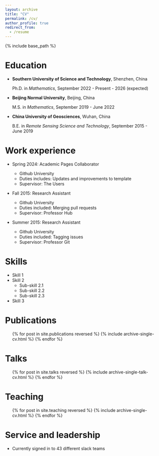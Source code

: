 ```yaml
---
layout: archive
title: "CV"
permalink: /cv/
author_profile: true
redirect_from:
  - /resume
---
```


{% include base_path %}

Education
======
- **Southern University of Science and Technology**, Shenzhen, China
  
  Ph.D. in *Mathematics*, September 2022 - Present - 2026 (expected)
  
- **Beijing Normal University**, Beijing, China
  
  M.S. in *Mathematics*, September 2019 - June 2022
  
- **China University of Geosciences**, Wuhan, China
  
  B.E. in *Remote Sensing Science and Technology*, September 2015 - June 2019


Work experience
======
* Spring 2024: Academic Pages Collaborator
  * Github University
  * Duties includes: Updates and improvements to template
  * Supervisor: The Users

* Fall 2015: Research Assistant
  * Github University
  * Duties included: Merging pull requests
  * Supervisor: Professor Hub

* Summer 2015: Research Assistant
  * Github University
  * Duties included: Tagging issues
  * Supervisor: Professor Git
  
Skills
======
* Skill 1
* Skill 2
  * Sub-skill 2.1
  * Sub-skill 2.2
  * Sub-skill 2.3
* Skill 3

Publications
======
  <ul>{% for post in site.publications reversed %}
    {% include archive-single-cv.html %}
  {% endfor %}</ul>
  
Talks
======
  <ul>{% for post in site.talks reversed %}
    {% include archive-single-talk-cv.html  %}
  {% endfor %}</ul>
  
Teaching
======
  <ul>{% for post in site.teaching reversed %}
    {% include archive-single-cv.html %}
  {% endfor %}</ul>
  
Service and leadership
======
* Currently signed in to 43 different slack teams
